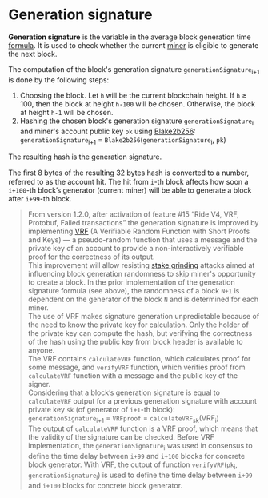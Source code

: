 # Generation signature

**Generation signature** is the variable in the average block generation time [formula](/en/blockchain/waves-protocol/fair-pos). It is used to check whether the current [miner](/en/blockchain/mining/miner) is eligible to generate the next block.

The computation of the block's generation signature `generationSignature`<sub>i+1</sub> is done by the following steps:

1. Choosing the block. Let `h` will be the current blockchain height. If `h` ≥ 100, then the block at height `h-100` will be chosen. Otherwise, the block at height `h-1` will be chosen.
2. Hashing the chosen block's generation signature `generationSignature`<sub>i</sub> and miner's account public key `pk` using [Blake2b256](https://en.wikipedia.org/wiki/BLAKE_%28hash_function%29):
`generationSignature`<sub>i+1</sub> = `Blake2b256`(`generationSignature`<sub>i</sub>, `pk`)

The resulting hash is the generation signature.

The ﬁrst 8 bytes of the resulting 32 bytes hash is converted to a number, referred to as the account hit. The hit from `i`-th block affects how soon a `i+100`-th block’s generator (current miner) will be able to generate a block after `i+99`-th block.

> From version 1.2.0, after activation of feature #15 “Ride V4, VRF, Protobuf, Failed transactions” the generation signature is improved by implementing [VRF](https://tools.ietf.org/html/draft-irtf-cfrg-vrf-04) (A Verifiable Random Function with Short Proofs and Keys) — a pseudo-random function that uses a message and the private key of an account to provide a non-interactively verifiable proof for the correctness of its output.<br>
This improvement will allow resisting [stake grinding](https://github.com/ethereum/wiki/wiki/Proof-of-Stake-FAQ#how-does-validator-selection-work-and-what-is-stake-grinding) attacks aimed at influencing block generation randomness to skip miner's opportunity to create a block. In the prior implementation of the generation signature formula (see above), the randomness of a block `N+1` is dependent on the generator of the block `N` and is determined for each miner.<br>
The use of VRF makes signature generation unpredictable because of the need to know the private key for calculation. Only the holder of the private key can compute the hash, but verifying the correctness of the hash using the public key from block header is available to anyone.<br>
The VRF contains `calculateVRF` function, which calculates proof for some message, and `verifyVRF` function, which verifies proof from `calculateVRF` function with a message and the public key of the signer.<br>
Considering that a block’s generation signature is equal to `calculateVRF` output for a previous generation signature with account private key `sk` (of generator of `i+1`-th block):<br>
`generationSignature`<sub>i+1</sub> = `VRFproof` = `calculateVRF`<sub>sk</sub>(VRF<sub>i</sub>)<br>
The output of `calculateVRF` function is a VRF proof, which means that the validity of the signature can be checked.
Before VRF implementation, the `generationSignature`<sub>i</sub> was used in consensus to define the time delay between `i+99` and `i+100` blocks for concrete block generator. With VRF, the output of function `verifyVRF`(`pk`<sub>i</sub>, `generationSignature`<sub>i</sub>) is used to define the time delay between `i+99` and `i+100` blocks for concrete block generator.
